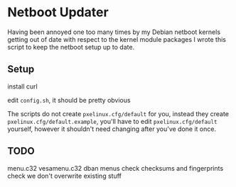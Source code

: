 
# Netboot Updater

Having been annoyed one too many times by my Debian netboot kernels getting out
of date with respect to the kernel module packages I wrote this script to keep
the netboot setup up to date.

## Setup

install curl

edit `config.sh`, it should be pretty obvious

The scripts do not create `pxelinux.cfg/default` for you, instead they create
`pxelinux.cfg/default.example`, you'll have to edit `pxelinux.cfg/default` yourself,
however it shouldn't need changing after you've done it once.

## TODO

menu.c32
vesamenu.c32
dban menus
check checksums and fingerprints
check we don't overwrite existing stuff
